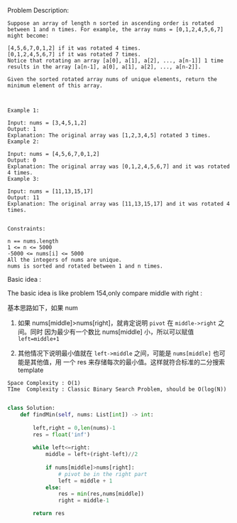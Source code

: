 Problem Description:

```
Suppose an array of length n sorted in ascending order is rotated between 1 and n times. For example, the array nums = [0,1,2,4,5,6,7] might become:

[4,5,6,7,0,1,2] if it was rotated 4 times.
[0,1,2,4,5,6,7] if it was rotated 7 times.
Notice that rotating an array [a[0], a[1], a[2], ..., a[n-1]] 1 time results in the array [a[n-1], a[0], a[1], a[2], ..., a[n-2]].

Given the sorted rotated array nums of unique elements, return the minimum element of this array.

 

Example 1:

Input: nums = [3,4,5,1,2]
Output: 1
Explanation: The original array was [1,2,3,4,5] rotated 3 times.
Example 2:

Input: nums = [4,5,6,7,0,1,2]
Output: 0
Explanation: The original array was [0,1,2,4,5,6,7] and it was rotated 4 times.
Example 3:

Input: nums = [11,13,15,17]
Output: 11
Explanation: The original array was [11,13,15,17] and it was rotated 4 times. 
 

Constraints:

n == nums.length
1 <= n <= 5000
-5000 <= nums[i] <= 5000
All the integers of nums are unique.
nums is sorted and rotated between 1 and n times.

```

Basic idea :

The basic idea is like problem 154,only compare middle with right : 

基本思路如下，如果 num

1. 如果 nums[middle]>nums[right]，就肯定说明 `pivot` 在 `middle->right` 之间。同时
因为最少有一个数比 nums[middle] 小，所以可以赋值 `left=middle+1`

2. 其他情况下说明最小值就在 `left->middle` 之间，可能是 `nums[middle]` 也可能是其他值，用
一个 res 来存储每次的最小值。这样就符合标准的二分搜索 template


```
Space Complexity : O(1)
TIme  Complexity : Classic Binary Search Problem, should be O(log(N))

```

```Python

class Solution:
    def findMin(self, nums: List[int]) -> int:
        
        left,right = 0,len(nums)-1
        res = float('inf')
        
        while left<=right:
            middle = left+(right-left)//2
            
            if nums[middle]>nums[right]:
                # pivot be in the right part
                left = middle + 1
            else:
                res = min(res,nums[middle])
                right = middle-1

        return res

```

